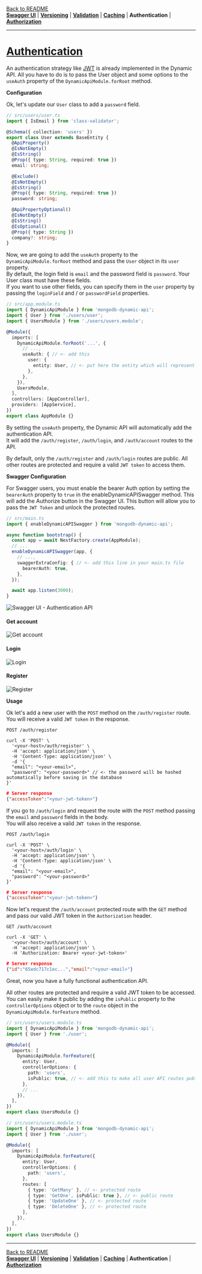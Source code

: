 [Back to README](https://github.com/MikeDev75015/mongodb-dynamic-api/blob/develop/README.md)
<br>**[Swagger UI](https://github.com/MikeDev75015/mongodb-dynamic-api/blob/develop/README/swagger-ui.md)**
| **[Versioning](https://github.com/MikeDev75015/mongodb-dynamic-api/blob/develop/README/versioning.md)**
| **[Validation](https://github.com/MikeDev75015/mongodb-dynamic-api/blob/develop/README/validation.md)**
| **[Caching](https://github.com/MikeDev75015/mongodb-dynamic-api/blob/develop/README/caching.md)**
| **Authentication**
| **[Authorization](https://github.com/MikeDev75015/mongodb-dynamic-api/blob/develop/README/authorization.md)**

___

# [Authentication](https://docs.nestjs.com/recipes/passport#jwt-functionality)

An authentication strategy like <a href="https://docs.nestjs.com/security/authentication#jwt-token" target="_blank">JWT</a> is already implemented in the Dynamic API.
All you have to do is to pass the User object and some options to the `useAuth` property of the `DynamicApiModule.forRoot` method.

**Configuration**

Ok, let's update our `User` class to add a `password` field.

```typescript
// src/users/user.ts
import { IsEmail } from 'class-validator';

@Schema({ collection: 'users' })
export class User extends BaseEntity {
  @ApiProperty()
  @IsNotEmpty()
  @IsString()
  @Prop({ type: String, required: true })
  email: string;

  @Exclude()
  @IsNotEmpty()
  @IsString()
  @Prop({ type: String, required: true })
  password: string;

  @ApiPropertyOptional()
  @IsNotEmpty()
  @IsString()
  @IsOptional()
  @Prop({ type: String })
  company?: string;
}
```

Now, we are going to add the `useAuth` property to the `DynamicApiModule.forRoot` method and pass the `User` object in its `user` property.
<br>By default, the login field is `email` and the password field is `password`. Your User class must have these fields.
<br>If you want to use other fields, you can specify them in the `user` property by passing the `loginField` and / or `passwordField` properties.

```typescript
// src/app.module.ts
import { DynamicApiModule } from 'mongodb-dynamic-api';
import { User } from './users/user';
import { UsersModule } from './users/users.module';

@Module({
  imports: [
    DynamicApiModule.forRoot('...', {
      // ...,
      useAuth: { // <- add this
        user: {
          entity: User, // <- put here the entity which will represent a User of your API
        },
      },
    }),
    UsersModule,
  ],
  controllers: [AppController],
  providers: [AppService],
})
export class AppModule {}
```

By setting the `useAuth` property, the Dynamic API will automatically add the authentication API.
<br>It will add the `/auth/register`, `/auth/login`, and `/auth/account` routes to the API.

By default, only the `/auth/register` and `/auth/login` routes are public.
All other routes are protected and require a valid `JWT token` to access them.

**Swagger Configuration**

For Swagger users, you must enable the bearer Auth option by setting the `bearerAuth` property to `true` in the enableDynamicAPISwagger method.
This will add the Authorize button in the Swagger UI. This button will allow you to pass the `JWT Token` and unlock the protected routes.

```typescript
// src/main.ts
import { enableDynamicAPISwagger } from 'mongodb-dynamic-api';

async function bootstrap() {
  const app = await NestFactory.create(AppModule);
  // ...
  enableDynamicAPISwagger(app, {
    // ...,
    swaggerExtraConfig: { // <- add this line in your main.ts file
      bearerAuth: true,
    },
  });

  await app.listen(3000);
}
```

![Swagger UI - Authentication API](https://github.com/MikeDev75015/mongodb-dynamic-api/blob/develop/README/images/dynamic-api-authentication.Jpeg?raw=true "Swagger UI - Authentication API")


#### Get account
![Get account](https://github.com/MikeDev75015/mongodb-dynamic-api/blob/develop/README/images/dynamic-api-authentication-account.Jpeg?raw=true "Get account")

#### Login
![Login](https://github.com/MikeDev75015/mongodb-dynamic-api/blob/develop/README/images/dynamic-api-authentication-login.Jpeg?raw=true "Login")

#### Register
![Register](https://github.com/MikeDev75015/mongodb-dynamic-api/blob/develop/README/images/dynamic-api-authentication-register.Jpeg?raw=true "Register")



**Usage**

Ok let's add a new user with the `POST` method on the `/auth/register` route.
<br>You will receive a valid `JWT token` in the response.

```text
POST /auth/register

curl -X 'POST' \
  '<your-host>/auth/register' \
  -H 'accept: application/json' \
  -H 'Content-Type: application/json' \
  -d '{
  "email": "<your-email>",
  "password": "<your-password>" // <- the password will be hashed automatically before saving in the database
}'
```
```json
# Server response
{"accessToken":"<your-jwt-token>"}
```

If you go to `/auth/login` and request the route with the `POST` method passing the `email` and `password` fields in the body.
<br>You will also receive a valid `JWT token` in the response.

```text
POST /auth/login

curl -X 'POST' \
  '<your-host>/auth/login' \
  -H 'accept: application/json' \
  -H 'Content-Type: application/json' \
  -d '{
  "email": "<your-email>",
  "password": "<your-password>"
}'
```
```json
# Server response
{"accessToken":"<your-jwt-token>"}
```

Now let's request the `/auth/account` protected route with the `GET` method and pass our valid JWT token in the `Authorization` header.

```text
GET /auth/account

curl -X 'GET' \
  '<your-host>/auth/account' \
  -H 'accept: application/json' \
  -H 'Authorization: Bearer <your-jwt-token>'
```
```json
# Server response
{"id":"65edc717c1ec...","email":"<your-email>"}
```

Great, now you have a fully functional authentication API.

All other routes are protected and require a valid JWT token to be accessed.
<br>You can easily make it public by adding the `isPublic` property to the `controllerOptions` object or to the `route` object in the `DynamicApiModule.forFeature` method.

```typescript
// src/users/users.module.ts
import { DynamicApiModule } from 'mongodb-dynamic-api';
import { User } from './user';

@Module({
  imports: [
    DynamicApiModule.forFeature({
      entity: User,
      controllerOptions: {
        path: 'users',
        isPublic: true, // <- add this to make all user API routes public
      },
      // ...
    }),
  ],
})
export class UsersModule {}
```
```typescript
// src/users/users.module.ts
import { DynamicApiModule } from 'mongodb-dynamic-api';
import { User } from './user';

@Module({
  imports: [
    DynamicApiModule.forFeature({
      entity: User,
      controllerOptions: {
        path: 'users',
      },
      routes: [
        { type: 'GetMany' }, // <- protected route
        { type: 'GetOne', isPublic: true }, // <- public route
        { type: 'UpdateOne' }, // <- protected route
        { type: 'DeleteOne' }, // <- protected route
      ],
    }),
  ],
})
export class UsersModule {}
```

___

[Back to README](https://github.com/MikeDev75015/mongodb-dynamic-api/blob/develop/README.md)
<br>**[Swagger UI](https://github.com/MikeDev75015/mongodb-dynamic-api/blob/develop/README/swagger-ui.md)**
| **[Versioning](https://github.com/MikeDev75015/mongodb-dynamic-api/blob/develop/README/versioning.md)**
| **[Validation](https://github.com/MikeDev75015/mongodb-dynamic-api/blob/develop/README/validation.md)**
| **[Caching](https://github.com/MikeDev75015/mongodb-dynamic-api/blob/develop/README/caching.md)**
| **Authentication**
| **[Authorization](https://github.com/MikeDev75015/mongodb-dynamic-api/blob/develop/README/authorization.md)**


<br>
<br>
<br>